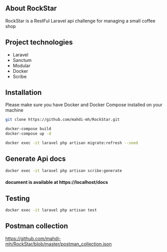## About RockStar

RockStar is a RestFul Laravel api challenge for managing a small coffee shop

## Project technologies

- Laravel
- Sanctum
- Modular
- Docker
- Scribe
## Installation

Please make sure you have Docker and Docker Compose installed on your machine

```bash
git clone https://github.com/mahdi-mh/RockStar.git
```

```bash
docker-compose build
docker-compose up -d
```

```bash
docker exec -it laravel php artisan migrate:refresh --seed
```

## Generate Api docs

```bash
docker exec -it laravel php artisan scribe:generate
```

#### document is available at https://localhost/docs

## Testing

```bash
docker exec -it laravel php artisan test
```

## Postman collection
https://github.com/mahdi-mh/RockStar/blob/master/postman_collection.json
